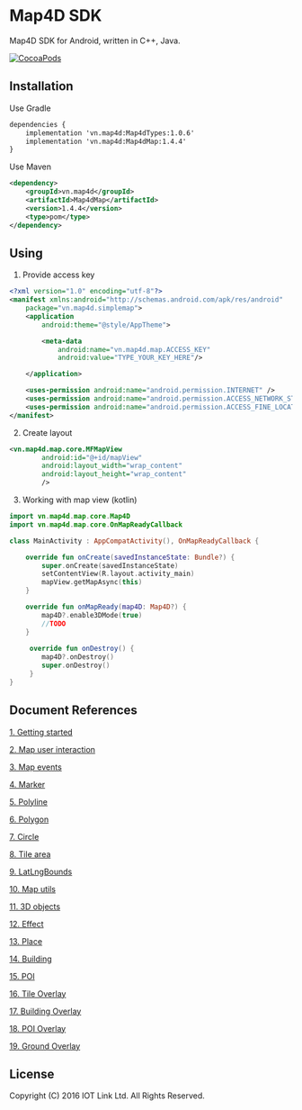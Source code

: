 # Map4D SDK

Map4D SDK for Android, written in C++, Java.

[![CocoaPods](https://map4d.vn/Content/Client/img/Untitled-1_0000_Right-Mockup--phone-demo-copy.png)](https://map4d.vn) 


## Installation

Use Gradle
```xml
dependencies {
    implementation 'vn.map4d:Map4dTypes:1.0.6'
    implementation 'vn.map4d:Map4dMap:1.4.4'
}
```
Use Maven
```xml
<dependency>
	<groupId>vn.map4d</groupId>
	<artifactId>Map4dMap</artifactId>
	<version>1.4.4</version>
	<type>pom</type>
</dependency>
```

## Using

1. Provide access key

```xml
<?xml version="1.0" encoding="utf-8"?>
<manifest xmlns:android="http://schemas.android.com/apk/res/android"
    package="vn.map4d.simplemap">
    <application
        android:theme="@style/AppTheme">

        <meta-data
            android:name="vn.map4d.map.ACCESS_KEY"
            android:value="TYPE_YOUR_KEY_HERE"/>

    </application>

    <uses-permission android:name="android.permission.INTERNET" />
    <uses-permission android:name="android.permission.ACCESS_NETWORK_STATE" />
    <uses-permission android:name="android.permission.ACCESS_FINE_LOCATION" />
</manifest>

```

2. Create layout

```xml
<vn.map4d.map.core.MFMapView
        android:id="@+id/mapView"
        android:layout_width="wrap_content"
        android:layout_height="wrap_content"
        />
```
3. Working with map view (kotlin)

```kotlin
import vn.map4d.map.core.Map4D
import vn.map4d.map.core.OnMapReadyCallback

class MainActivity : AppCompatActivity(), OnMapReadyCallback {

    override fun onCreate(savedInstanceState: Bundle?) {
        super.onCreate(savedInstanceState)
        setContentView(R.layout.activity_main)
        mapView.getMapAsync(this)
    }

    override fun onMapReady(map4D: Map4D?) {
        map4D?.enable3DMode(true)
        //TODO
    }
    
     override fun onDestroy() {
        map4D?.onDestroy()
        super.onDestroy()
     }
}
```
## Document References
[1. Getting started](docs/vi/1.4/0-getting-started.md) 

[2. Map user interaction](docs/vi/1.4/1-map-user-interaction.md) 

[3. Map events](docs/vi/1.4/2-map-events.md)

[4. Marker](docs/vi/1.4/3-marker.md)

[5. Polyline](docs/vi/1.4/4-polyline.md)

[6. Polygon](docs/vi/1.4/5-polygon.md)

[7. Circle](docs/vi/1.4/6-circle.md)

[8. Tile area](docs/vi/1.4/7-tile-area.md)

[9. LatLngBounds](docs/vi/1.4/8-lat-lng-bounds.md)

[10. Map utils](docs/vi/1.4/9-map-utils.md)

[11. 3D objects](docs/vi/1.4/10-3d-objects.md)

[12. Effect](docs/vi/1.4/11-effect-map.md)

[13. Place](docs/vi/1.4/12-place.md)

[14. Building](docs/vi/1.4/MFBuilding.md)

[15. POI](docs/vi/1.4/MFPOI.md)

[16. Tile Overlay](docs/vi/1.4/MFTileOverlay.md)

[17. Building Overlay](docs/vi/1.4/MFBuildingOverlay.md)

[18. POI Overlay](docs/vi/1.4/MFPOIOverlay.md)

[19. Ground Overlay](docs/vi/1.4/MFGroundOverlay.md)

License
-------

Copyright (C) 2016 IOT Link Ltd. All Rights Reserved.
